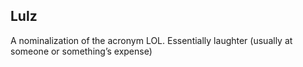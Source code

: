 ## Lulz
A nominalization of the acronym LOL. Essentially laughter (usually at someone or something’s expense) 